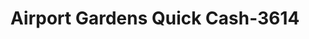 ---
f_zip-code: 41701
f_state-code: KY
title: Airport Gardens Quick Cash-3614
f_phone: 606-435-1553
f_city-only: Hazard
f_address: 1495 Combs Road Suite 102 Hazard
f_location-unique-id: '3614'
slug: airport-gardens-quick-cash-3614
updated-on: '2024-05-30T13:46:58.046Z'
created-on: '2024-05-30T13:36:59.803Z'
published-on: '2024-05-30T13:54:32.469Z'
f_city-state: cms/city/hazard-ky.md
f_company: cms/company/airport-gardens-quick-cash.md
f_state: cms/state/kentucky.md
layout: '[payday-loan].html'
tags: payday-loan
---